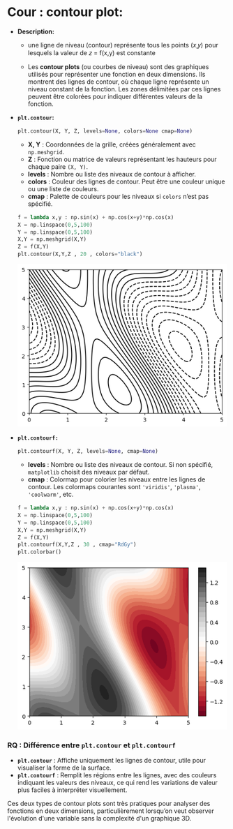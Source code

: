 # Cour : **contour plot:**

-   **Description:**

    -   une ligne de niveau (contour) représente tous les points (𝑥,𝑦) pour lesquels la valeur de 𝑧 = f(x,y) est constante

    -   Les **contour plots** (ou courbes de niveau) sont des graphiques utilisés pour représenter une fonction en deux dimensions. Ils montrent des lignes de contour, où chaque ligne représente un niveau constant de la fonction. Les zones délimitées par ces lignes peuvent être colorées pour indiquer différentes valeurs de la fonction.

-   **`plt.contour`:**

    ```python
    plt.contour(X, Y, Z, levels=None, colors=None cmap=None)
    ```

    -   **X, Y** : Coordonnées de la grille, créées généralement avec `np.meshgrid`.
    -   **Z** : Fonction ou matrice de valeurs représentant les hauteurs pour chaque paire `(X, Y)`.
    -   **levels** : Nombre ou liste des niveaux de contour à afficher.
    -   **colors** : Couleur des lignes de contour. Peut être une couleur unique ou une liste de couleurs.
    -   **cmap** : Palette de couleurs pour les niveaux si `colors` n’est pas spécifié.

    ```python
    f = lambda x,y : np.sin(x) + np.cos(x+y)*np.cos(x)
    X = np.linspace(0,5,100)
    Y = np.linspace(0,5,100)
    X,Y = np.meshgrid(X,Y)
    Z = f(X,Y)
    plt.contour(X,Y,Z , 20 , colors="black")
    ```

    ![alt text](images/contour.png)

-   **`plt.contourf:`**

    ```python
    plt.contourf(X, Y, Z, levels=None, cmap=None)
    ```

    -   **levels** : Nombre ou liste des niveaux de contour. Si non spécifié, `matplotlib` choisit des niveaux par défaut.
    -   **cmap** : Colormap pour colorier les niveaux entre les lignes de contour. Les colormaps courantes sont `'viridis'`, `'plasma'`, `'coolwarm'`, etc.

    ```python
    f = lambda x,y : np.sin(x) + np.cos(x+y)*np.cos(x)
    X = np.linspace(0,5,100)
    Y = np.linspace(0,5,100)
    X,Y = np.meshgrid(X,Y)
    Z = f(X,Y)
    plt.contourf(X,Y,Z , 30 , cmap="RdGy")
    plt.colorbar()
    ```

    ![alt text](images/contourf.png)


### RQ : **Différence entre `plt.contour` et `plt.contourf`**

-   **`plt.contour`** : Affiche uniquement les lignes de contour, utile pour visualiser la forme de la surface.
-   **`plt.contourf`** : Remplit les régions entre les lignes, avec des couleurs indiquant les valeurs des niveaux, ce qui rend les variations de valeur plus faciles à interpréter visuellement.

Ces deux types de contour plots sont très pratiques pour analyser des fonctions en deux dimensions, particulièrement lorsqu’on veut observer l'évolution d'une variable sans la complexité d'un graphique 3D.
